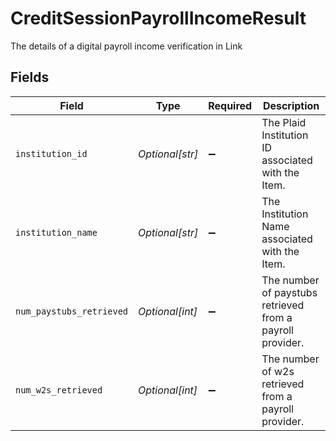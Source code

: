 # CreditSessionPayrollIncomeResult

The details of a digital payroll income verification in Link


## Fields

| Field                                                     | Type                                                      | Required                                                  | Description                                               |
| --------------------------------------------------------- | --------------------------------------------------------- | --------------------------------------------------------- | --------------------------------------------------------- |
| `institution_id`                                          | *Optional[str]*                                           | :heavy_minus_sign:                                        | The Plaid Institution ID associated with the Item.        |
| `institution_name`                                        | *Optional[str]*                                           | :heavy_minus_sign:                                        | The Institution Name associated with the Item.            |
| `num_paystubs_retrieved`                                  | *Optional[int]*                                           | :heavy_minus_sign:                                        | The number of paystubs retrieved from a payroll provider. |
| `num_w2s_retrieved`                                       | *Optional[int]*                                           | :heavy_minus_sign:                                        | The number of w2s retrieved from a payroll provider.      |